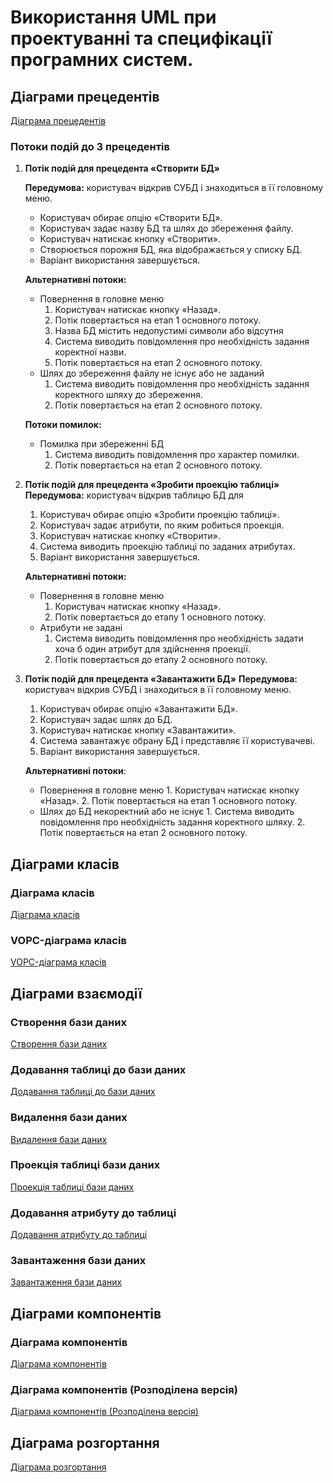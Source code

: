# Використання UML при проектуванні та специфікації програмних систем.

## Діаграми прецедентів

[Діаграма прецедентів](https://github.com/PoixoN/essential-db/blob/main/docs/Step0.md)

### Потоки подій до 3 прецедентів

1. **Потік подій для прецедента «Створити БД»**

   **Передумова:** користувач відкрив СУБД і знаходиться в її головному меню.

   - Користувач обирає опцію «Створити БД».
   - Користувач задає назву БД та шлях до збереження файлу.
   - Користувач натискає кнопку «Створити».
   - Створюється порожня БД, яка відображається у списку БД.
   - Варіант використання завершується.

   **Альтернативні потоки:**

   - Повернення в головне меню
     1. Користувач натискає кнопку «Назад».
     2. Потік повертається на етап 1 основного потоку.
     3. Назва БД містить недопустимі символи або відсутня
     4. Система виводить повідомлення про необхідність задання коректної назви.
     5. Потік повертається на етап 2 основного потоку.
   - Шлях до збереження файлу не існує або не заданий
     1. Система виводить повідомлення про необхідність задання коректного шляху до збереження.
     2. Потік повертається на етап 2 основного потоку.

   **Потоки помилок:**

   - Помилка при збереженні БД
     1. Система виводить повідомлення про характер помилки.
     2. Потік повертається на етап 2 основного потоку.

2. **Потік подій для прецедента «Зробити проекцію таблиці»**
   **Передумова:** користувач відкрив таблицю БД для

   1. Користувач обирає опцію «Зробити проекцію таблиці».
   2. Користувач задає атрибути, по яким робиться проекція.
   3. Користувач натискає кнопку «Створити».
   4. Cистема виводить проекцію таблиці по заданих атрибутах.
   5. Варіант використання завершується.

   **Альтернативні потоки:**

   - Повернення в головне меню
     1. Користувач натискає кнопку «Назад».
     2. Потік повертається до етапу 1 основного потоку.
   - Атрибути не задані
     1. Система виводить повідомлення про необхідність задати хоча б один атрибут для здійснення проекції.
     2. Потік повертається до етапу 2 основного потоку.

3. **Потік подій для прецедента «Завантажити БД»**
   **Передумова:** користувач відкрив СУБД і знаходиться в її головному меню.

   1. Користувач обирає опцію «Завантажити БД».
   2. Користувач задає шлях до БД.
   3. Користувач натискає кнопку «Завантажити».
   4. Система завантажує обрану БД і представляє її користувачеві.
   5. Варіант використання завершується.

   **Альтернативні потоки**:

   - Повернення в головне меню 1. Користувач натискає кнопку «Назад». 2. Потік повертається на етап 1 основного потоку.
   - Шлях до БД некоректний або не існує 1. Система виводить повідомлення про необхідність задання коректного шляху. 2. Потік повертається на етап 2 основного потоку.

## Діаграми класів

### Діаграма класів

[Діаграма класів](https://github.com/PoixoN/essential-db/blob/main/docs/Step0.md)

### VOPC-діаграма класів

[VOPC-діаграма класів](https://github.com/PoixoN/essential-db/blob/main/docs/Step0.md)

## Діаграми взаємодії

### Створення бази даних

[Створення бази даних](https://github.com/PoixoN/essential-db/blob/main/docs/Step0.md)

### Додавання таблиці до бази даних

[Додавання таблиці до бази даних](https://github.com/PoixoN/essential-db/blob/main/docs/Step0.md)

### Видалення бази даних

[Видалення бази даних](https://github.com/PoixoN/essential-db/blob/main/docs/Step0.md)

### Проекція таблиці бази даних

[Проекція таблиці бази даних](https://github.com/PoixoN/essential-db/blob/main/docs/Step0.md)

### Додавання атрибуту до таблиці

[Додавання атрибуту до таблиці](https://github.com/PoixoN/essential-db/blob/main/docs/Step0.md)

### Завантаження бази даних

[Завантаження бази даних](https://github.com/PoixoN/essential-db/blob/main/docs/Step0.md)

## Діаграми компонентів

### Діаграма компонентів

[Діаграма компонентів](https://github.com/PoixoN/essential-db/blob/main/docs/Step0.md)

### Діаграма компонентів (Розподілена версія)

[Діаграма компонентів (Розподілена версія)](https://github.com/PoixoN/essential-db/blob/main/docs/Step0.md)

## Діаграма розгортання

[ Діаграма розгортання](https://github.com/PoixoN/essential-db/blob/main/docs/Step0.md)
